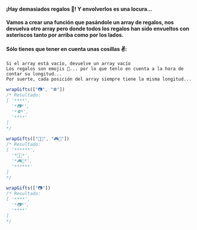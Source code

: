 #### ¡Hay demasiados regalos 🎁! Y envolverlos es una locura...

#### Vamos a crear una función que pasándole un array de regalos, nos devuelva otro array pero donde todos los regalos han sido envueltos con asteriscos tanto por arriba como por los lados.

#### Sólo tienes que tener en cuenta unas cosillas ✌️:

    Si el array está vacío, devuelve un array vacío
    Los regalos son emojis 🎁... por lo que tenlo en cuenta a la hora de contar su longitud...
    Por suerte, cada posición del array siempre tiene la misma longitud...

```js
wrapGifts(["📷", "⚽️"])
/* Resultado:
[ '****',
  '*📷*',
  '*⚽️*',
  '****'
]
*/

wrapGifts(["🏈🎸", "🎮🧸"])
/* Resultado:
[ '******',
  '*🏈🎸*',
  '*🎮🧸*',
  '******'
]
*/

wrapGifts(["📷"])
/* Resultado:
[ '****',
  '*📷*',
  '****'
]
*/
```
